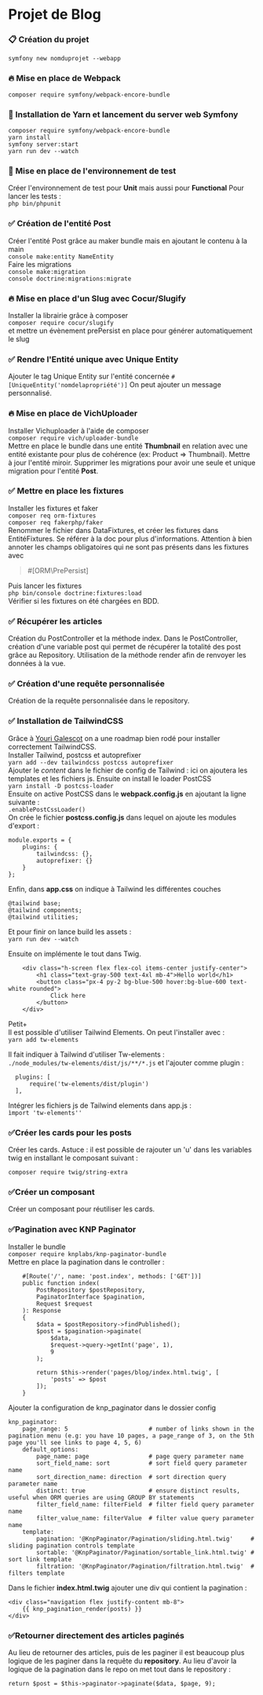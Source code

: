 # Projet de Blog 

### 📋 Création du projet
```symfony new nomduprojet --webapp```

### 🔥 Mise en place de Webpack
```composer require symfony/webpack-encore-bundle```

### 🔽 Installation de Yarn et lancement du server web Symfony 
```
composer require symfony/webpack-encore-bundle
yarn install
symfony server:start
yarn run dev --watch
```

### 📝 Mise en place de l'environnement de test
Créer l'environnement de test pour **Unit** mais aussi pour **Functional**
Pour lancer les tests : <br>
```php bin/phpunit```

### ✅ Création de l'entité Post
Créer l'entité Post grâce au maker bundle mais en ajoutant le contenu à la main <br>
```console make:entity NameEntity``` <br>
Faire les migrations <br>
```console make:migration``` <br>
```console doctrine:migrations:migrate```

### 🔥 Mise en place d'un Slug avec Cocur/Slugify
Installer la librairie grâce à composer <br>
```composer require cocur/slugify``` <br>
et mettre un évènement prePersist en place pour générer automatiquement le slug

### ✅ Rendre l'Entité unique avec Unique Entity
Ajouter le tag Unique Entity sur l'entité concernée
```#[UniqueEntity('nomdelapropriété')]```
On peut ajouter un message personnalisé.

### 🔥 Mise en place de VichUploader
Installer Vichuploader à l'aide de composer <br>
```composer require vich/uploader-bundle``` <br>
Mettre en place le bundle dans une entité **Thumbnail** en relation avec une entité existante pour plus de cohérence (ex: Product => Thumbnail).
Mettre à jour l'entité miroir. Supprimer les migrations pour avoir une seule et unique migration pour l'entité **Post**.

### ✅ Mettre en place les fixtures
Installer les fixtures et faker <br>
```composer req orm-fixtures``` <br>
```composer req fakerphp/faker``` <br>
Renommer le fichier dans DataFixtures, et créer les fixtures dans EntitéFixtures. Se référer à la doc pour plus d'informations.
Attention à bien annoter les champs obligatoires qui ne sont pas présents dans les fixtures avec
> #[ORM\PrePersist] <br>

Puis lancer les fixtures <br>
```php bin/console doctrine:fixtures:load``` <br>
Vérifier si les fixtures on été chargées en BDD.

### ✅ Récupérer les articles
Création du PostController et la méthode index. Dans le PostController, création d'une variable post qui permet de récupérer
la totalité des post grâce au Repository. Utilisation de la méthode render afin de renvoyer les données à la vue.

### ✅ Création d'une requête personnalisée
Création de la requête personnalisée dans le repository.

### ✅ Installation de TailwindCSS
Grâce à [Youri Galescot](https://www.yourigalescot.com/fr/blog/comment-integrer-tailwindcss-v3-a-un-projet-symfony-avec-webpack-encore)
on a une roadmap bien rodé pour installer correctement TailwindCSS. <br>
Installer Tailwind, postcss et autoprefixer <br>
```yarn add --dev tailwindcss postcss autoprefixer``` <br>
Ajouter le *content* dans le fichier de config de Tailwind : ici on ajoutera les templates et les fichiers js.
Ensuite on install le loader PostCSS <br>
```yarn install -D postcss-loader``` <br>
Ensuite on active PostCSS dans le **webpack.config.js** en ajoutant la ligne suivante : <br>
```.enablePostCssLoader()``` <br>
On crée le fichier **postcss.config.js** dans lequel on ajoute les modules d'export :
```
module.exports = {
    plugins: {
        tailwindcss: {},
        autoprefixer: {}
    }
};
```
Enfin, dans **app.css** on indique à Tailwind les différentes couches 
```
@tailwind base;
@tailwind components;
@tailwind utilities;
```
Et pour finir on lance build les assets : <br>
```yarn run dev --watch```

Ensuite on implémente le tout dans Twig.
```
    <div class="h-screen flex flex-col items-center justify-center">
        <h1 class="text-gray-500 text-4xl mb-4">Hello world</h1>
        <button class="px-4 py-2 bg-blue-500 hover:bg-blue-600 text-white rounded">
            Click here
        </button>
    </div>
```
Petit+ <br>
Il est possible d'utiliser Tailwind Elements. On peut l'installer avec : <br>
```yarn add tw-elements```

Il fait indiquer à Tailwind d'utiliser Tw-elements : <br>
```./node_modules/tw-elements/dist/js/**/*.js```
et l'ajouter comme plugin :
```
  plugins: [
      require('tw-elements/dist/plugin')
  ],
```
Intégrer les fichiers js de Tailwind elements dans app.js : <br>
``ìmport 'tw-elements''``

### ✅Créer les cards pour les posts
Créer les cards.
Astuce : il est possible de rajouter un 'u' dans les variables twig en installant le composant suivant : <br>
```
composer require twig/string-extra
```

### ✅Créer un composant
Créer un composant pour réutiliser les cards.

### ✅Pagination avec KNP Paginator
Installer le bundle <br>
```composer require knplabs/knp-paginator-bundle``` <br>
Mettre en place la pagination dans le controller : <br>
```
    #[Route('/', name: 'post.index', methods: ['GET'])]
    public function index(
        PostRepository $postRepository,
        PaginatorInterface $pagination,
        Request $request
    ): Response
    {
        $data = $postRepository->findPublished();
        $post = $pagination->paginate(
            $data,
            $request->query->getInt('page', 1),
            9
        );

        return $this->render('pages/blog/index.html.twig', [
            'posts' => $post
        ]);
    }    
```
Ajouter la configuration de knp_paginator dans le dossier config

```
knp_paginator:
    page_range: 5                       # number of links shown in the pagination menu (e.g: you have 10 pages, a page_range of 3, on the 5th page you'll see links to page 4, 5, 6)
    default_options:
        page_name: page                 # page query parameter name
        sort_field_name: sort           # sort field query parameter name
        sort_direction_name: direction  # sort direction query parameter name
        distinct: true                  # ensure distinct results, useful when ORM queries are using GROUP BY statements
        filter_field_name: filterField  # filter field query parameter name
        filter_value_name: filterValue  # filter value query parameter name
    template:
        pagination: '@KnpPaginator/Pagination/sliding.html.twig'     # sliding pagination controls template
        sortable: '@KnpPaginator/Pagination/sortable_link.html.twig' # sort link template
        filtration: '@KnpPaginator/Pagination/filtration.html.twig'  # filters template
```
Dans le fichier **index.html.twig** ajouter une div qui contient la pagination : <br>
```
<div class="navigation flex justify-content mb-8">
    {{ knp_pagination_render(posts) }}
</div>
```

### ✅Retourner directement des articles paginés
Au lieu de retourner des articles, puis de les paginer il est beaucoup plus logique de
les paginer dans la requête du **repository**. Au lieu d'avoir la logique de la pagination dans le repo
on met tout dans le repository :
```
return $post = $this->paginator->paginate($data, $page, 9);
```
